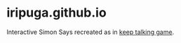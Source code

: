 # iripuga.github.io
Interactive Simon Says recreated as in [keep talking game](https://keeptalkinggame.com/).
